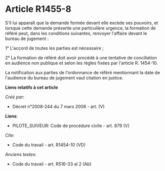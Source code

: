 # Article R1455-8

S'il lui apparaît que la demande formée devant elle excède ses pouvoirs, et lorsque cette demande présente une particulière
urgence, la formation de référé peut, dans les conditions suivantes, renvoyer l'affaire devant le bureau de jugement : 

1° L'accord de toutes les parties est nécessaire ; 

2° La formation de référé doit avoir procédé à une tentative de conciliation en audience non publique et selon les règles
fixées par l'article R. 1454-10. 

La notification aux parties de l'ordonnance de référé mentionnant la date de l'audience du bureau de jugement vaut citation
en justice.

**Liens relatifs à cet article**

_Créé par_:

  - Décret n°2008-244 du 7 mars 2008 - art. (V)

**Liens**:

  - PILOTE_SUIVEUR: Code de procédure civile - art. 879 (V)

_Cite_:

  - Code du travail - art. R1454-10 (VD)

_Anciens textes_:

  - Code du travail - art. R516-33 al 2 (Ab)
